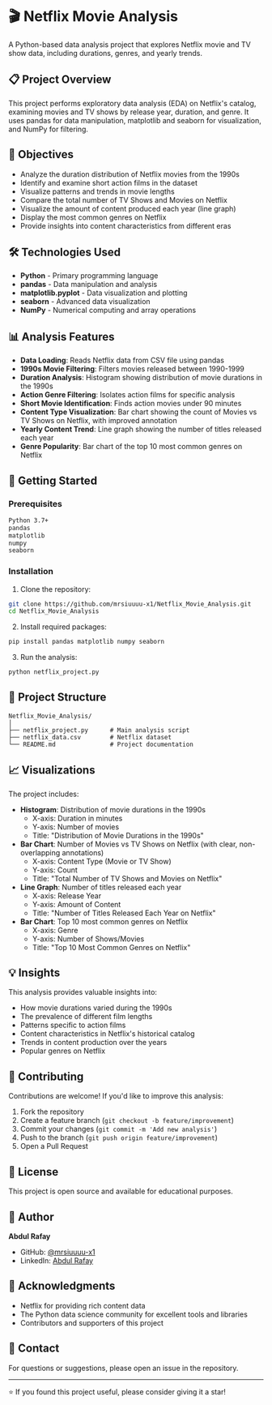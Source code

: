 # 🎬 Netflix Movie Analysis

A Python-based data analysis project that explores Netflix movie and TV show data, including durations, genres, and yearly trends.

## 📋 Project Overview

This project performs exploratory data analysis (EDA) on Netflix's catalog, examining movies and TV shows by release year, duration, and genre. It uses pandas for data manipulation, matplotlib and seaborn for visualization, and NumPy for filtering.

## 🎯 Objectives

- Analyze the duration distribution of Netflix movies from the 1990s
- Identify and examine short action films in the dataset
- Visualize patterns and trends in movie lengths
- Compare the total number of TV Shows and Movies on Netflix
- Visualize the amount of content produced each year (line graph)
- Display the most common genres on Netflix
- Provide insights into content characteristics from different eras

## 🛠️ Technologies Used

- **Python** - Primary programming language
- **pandas** - Data manipulation and analysis
- **matplotlib.pyplot** - Data visualization and plotting
- **seaborn** - Advanced data visualization
- **NumPy** - Numerical computing and array operations

## 📊 Analysis Features

- **Data Loading**: Reads Netflix data from CSV file using pandas
- **1990s Movie Filtering**: Filters movies released between 1990-1999
- **Duration Analysis**: Histogram showing distribution of movie durations in the 1990s
- **Action Genre Filtering**: Isolates action films for specific analysis
- **Short Movie Identification**: Finds action movies under 90 minutes
- **Content Type Visualization**: Bar chart showing the count of Movies vs TV Shows on Netflix, with improved annotation
- **Yearly Content Trend**: Line graph showing the number of titles released each year
- **Genre Popularity**: Bar chart of the top 10 most common genres on Netflix

## 🚀 Getting Started

### Prerequisites

```bash
Python 3.7+
pandas
matplotlib
numpy
seaborn
```

### Installation

1. Clone the repository:
```bash
git clone https://github.com/mrsiuuuu-x1/Netflix_Movie_Analysis.git
cd Netflix_Movie_Analysis
```

2. Install required packages:
```bash
pip install pandas matplotlib numpy seaborn
```

3. Run the analysis:
```bash
python netflix_project.py
```

## 📁 Project Structure

```
Netflix_Movie_Analysis/
│
├── netflix_project.py      # Main analysis script
├── netflix_data.csv        # Netflix dataset
└── README.md               # Project documentation
```

## 📈 Visualizations

The project includes:
- **Histogram**: Distribution of movie durations in the 1990s
  - X-axis: Duration in minutes
  - Y-axis: Number of movies
  - Title: "Distribution of Movie Durations in the 1990s"
- **Bar Chart**: Number of Movies vs TV Shows on Netflix (with clear, non-overlapping annotations)
  - X-axis: Content Type (Movie or TV Show)
  - Y-axis: Count
  - Title: "Total Number of TV Shows and Movies on Netflix"
- **Line Graph**: Number of titles released each year
  - X-axis: Release Year
  - Y-axis: Amount of Content
  - Title: "Number of Titles Released Each Year on Netflix"
- **Bar Chart**: Top 10 most common genres on Netflix
  - X-axis: Genre
  - Y-axis: Number of Shows/Movies
  - Title: "Top 10 Most Common Genres on Netflix"

## 💡 Insights

This analysis provides valuable insights into:
- How movie durations varied during the 1990s
- The prevalence of different film lengths
- Patterns specific to action films
- Content characteristics in Netflix's historical catalog
- Trends in content production over the years
- Popular genres on Netflix

## 🤝 Contributing

Contributions are welcome! If you'd like to improve this analysis:

1. Fork the repository
2. Create a feature branch (`git checkout -b feature/improvement`)
3. Commit your changes (`git commit -m 'Add new analysis'`)
4. Push to the branch (`git push origin feature/improvement`)
5. Open a Pull Request

## 📝 License

This project is open source and available for educational purposes.

## 👤 Author

**Abdul Rafay**

- GitHub: [@mrsiuuuu-x1](https://github.com/mrsiuuuu-x1)
- LinkedIn: [Abdul Rafay](https://www.linkedin.com/in/abdul-rafay-104084352/)

## 🙏 Acknowledgments

- Netflix for providing rich content data
- The Python data science community for excellent tools and libraries
- Contributors and supporters of this project

## 📧 Contact

For questions or suggestions, please open an issue in the repository.

---

⭐ If you found this project useful, please consider giving it a star!
